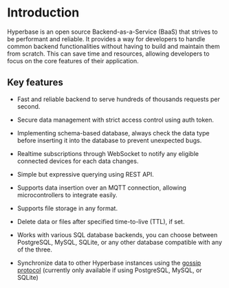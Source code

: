 # Introduction

Hyperbase is an open source Backend-as-a-Service (BaaS) that strives to be performant and reliable. It provides a way for developers to handle common backend functionalities without having to build and maintain them from scratch. This can save time and resources, allowing developers to focus on the core features of their application.

## Key features

- Fast and reliable backend to serve hundreds of thousands requests per second.

- Secure data management with strict access control using auth token.

- Implementing schema-based database, always check the data type before inserting it into the database to prevent unexpected bugs.

- Realtime subscriptions through WebSocket to notify any eligible connected devices for each data changes.

- Simple but expressive querying using REST API.

- Supports data insertion over an MQTT connection, allowing microcontrollers to integrate easily.

- Supports file storage in any format.

- Delete data or files after specified time-to-live (TTL), if set.

- Works with various SQL database backends, you can choose between PostgreSQL, MySQL, SQLite, or any other database compatible with any of the three.

- Synchronize data to other Hyperbase instances using the <a href="https://en.wikipedia.org/wiki/Gossip_protocol" target="_blank">gossip protocol</a> (currently only available if using PostgreSQL, MySQL, or SQLite)
